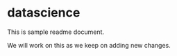 # datascience
This is sample readme document.

We will work on this as we keep on adding new changes.

